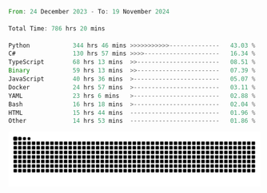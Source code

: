 <!--START_SECTION:waka-->

```rust
From: 24 December 2023 - To: 19 November 2024

Total Time: 786 hrs 20 mins

Python            344 hrs 46 mins >>>>>>>>>>>--------------   43.03 %
C#                130 hrs 57 mins >>>>---------------------   16.34 %
TypeScript        68 hrs 13 mins  >>-----------------------   08.51 %
Binary            59 hrs 13 mins  >>-----------------------   07.39 %
JavaScript        40 hrs 36 mins  >------------------------   05.07 %
Docker            24 hrs 57 mins  >------------------------   03.11 %
YAML              23 hrs 6 mins   >------------------------   02.88 %
Bash              16 hrs 18 mins  >------------------------   02.04 %
HTML              15 hrs 44 mins  -------------------------   01.96 %
Other             14 hrs 53 mins  -------------------------   01.86 %
```

<!--END_SECTION:waka-->


<picture>
  <source media="(prefers-color-scheme: dark)" srcset="https://raw.githubusercontent.com/jeerawut97/jeerawut97/output/github-contribution-grid-snake.svg">
  <img alt="github contribution grid snake animation" src="https://raw.githubusercontent.com/jeerawut97/jeerawut97/output/github-contribution-grid-snake.svg">
</picture>
